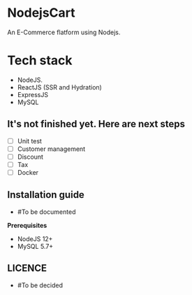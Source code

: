 # NodejsCart
An E-Commerce flatform using Nodejs.

# Tech stack
- NodeJS.
- ReactJS (SSR and Hydration)
- ExpressJS
- MySQL

## It's not finished yet. Here are next steps

- [ ] Unit test
- [ ] Customer management
- [ ] Discount
- [ ] Tax
- [ ] Docker

## Installation guide
- #To be documented

**Prerequisites**
- NodeJS 12+
- MySQL 5.7+

## LICENCE
- #To be decided